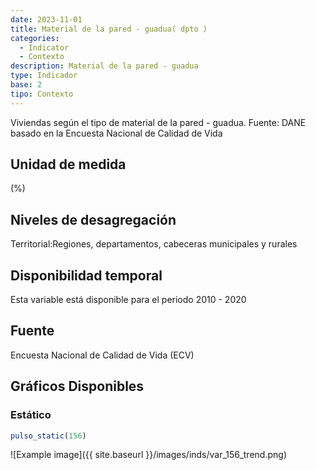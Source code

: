 ```yaml
---
date: 2023-11-01
title: Material de la pared - guadua( dpto )
categories:
  - Indicator
  - Contexto
description: Material de la pared - guadua
type: Indicador
base: 2
tipo: Contexto
--- 
```


Viviendas según el tipo de material de la pared - guadua.
Fuente: DANE basado en la Encuesta Nacional de Calidad de Vida

## Unidad de medida
(%)

## Niveles de desagregación
Territorial:Regiones, departamentos, cabeceras municipales y rurales

## Disponibilidad temporal
Esta variable está disponible para el periodo 2010 - 2020

## Fuente
Encuesta Nacional de Calidad de Vida (ECV)

## Gráficos Disponibles

### Estático

``` R
pulso_static(156)
```

![Example image]({{ site.baseurl }}/images/inds/var_156_trend.png)